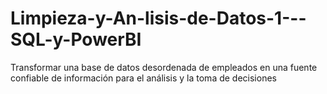 # Limpieza-y-An-lisis-de-Datos-1---SQL-y-PowerBI
Transformar una base de datos desordenada de empleados en una fuente confiable de información para el análisis y la toma de decisiones
